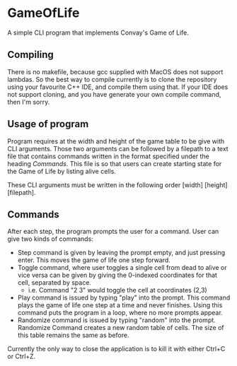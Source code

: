# GameOfLife
A simple CLI program that implements Convay's Game of Life.

## Compiling

There is no makefile, because gcc supplied with MacOS does not support lambdas. So the best way to compile currently is to clone the repository using your favourite C++ IDE, and compile them using that. If your IDE does not support cloning, and you have generate your own compile command, then I'm sorry.

## Usage of program

Program requires at the width and height of the game table to be give with CLI arguments.
Those two arguments can be followed by a filepath to a text file that contains commands written in the format specified under the heading *Commands*. This file is so that users can create starting state for the Game of Life by listing alive cells. 

These CLI arguments must be written in the following order \[width\] \[height\] \[filepath\].

## Commands

After each step, the program prompts the user for a command. User can give two kinds of commands:
* Step command is given by leaving the prompt empty, and just pressing enter. This moves the game of life one step forward.
* Toggle command, where user toggles a single cell from dead to alive or vice versa can be given by giving the 0-indexed coordinates for that cell, separated by space.
  * i.e. Command "2 3" would toggle the cell at coordinates (2,3)
* Play command is issued by typing "play" into the prompt. This command plays the game of life one step at a time and never finishes. Using this command puts the program in a loop, where no more prompts appear.
* Randomize command is issued by typing "random" into the prompt. Randomize Command creates a new random table of cells. The size of this table remains the same as before.

Currently the only way to close the application is to kill it with either Ctrl+C or Ctrl+Z.

